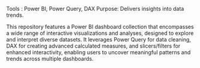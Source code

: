 Tools : Power BI, Power Query, DAX
Purpose: Delivers insights into data trends.

This repository features a Power BI dashboard collection that encompasses a wide range of interactive visualizations and analyses, designed to explore and interpret diverse datasets. It leverages Power Query for data cleaning, DAX for creating advanced calculated measures, and slicers/filters for enhanced interactivity, enabling users to uncover meaningful patterns and trends across multiple dashboards.
